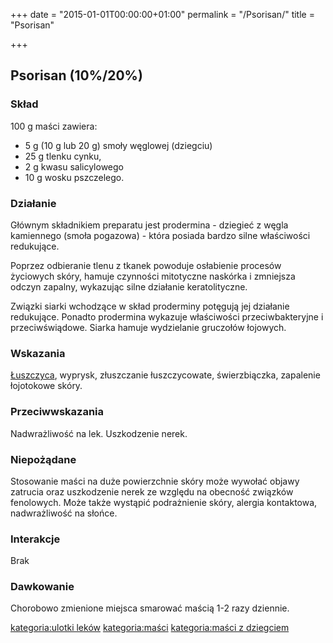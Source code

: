 +++
date = "2015-01-01T00:00:00+01:00"
permalink = "/Psorisan/"
title = "Psorisan"

+++

Psorisan (10%/20%)
------------------

### Skład

100 g maści zawiera:

-   5 g (10 g lub 20 g) smoły węglowej (dziegciu)
-   25 g tlenku cynku,
-   2 g kwasu salicylowego
-   10 g wosku pszczelego.

### Działanie

Głównym składnikiem preparatu jest prodermina - dziegieć z węgla kamiennego (smoła pogazowa) - która posiada bardzo silne właściwości redukujące.

Poprzez odbieranie tlenu z tkanek powoduje osłabienie procesów życiowych skóry, hamuje czynności mitotyczne naskórka i zmniejsza odczyn zapalny, wykazując silne działanie keratolityczne.

Związki siarki wchodzące w skład proderminy potęgują jej działanie redukujące. Ponadto prodermina wykazuje właściwości przeciwbakteryjne i przeciwświądowe. Siarka hamuje wydzielanie gruczołów łojowych.

### Wskazania

[Łuszczyca](/atopedia/Łuszczyca "wikilink"), wyprysk, złuszczanie łuszczycowate, świerzbiączka, zapalenie łojotokowe skóry.

### Przeciwwskazania

Nadwrażliwość na lek. Uszkodzenie nerek.

### Niepożądane

Stosowanie maści na duże powierzchnie skóry może wywołać objawy zatrucia oraz uszkodzenie nerek ze względu na obecność związków fenolowych. Może także wystąpić podrażnienie skóry, alergia kontaktowa, nadwrażliwość na słońce.

### Interakcje

Brak

### Dawkowanie

Chorobowo zmienione miejsca smarować maścią 1-2 razy dziennie.

[kategoria:ulotki leków](/atopedia/kategoria:ulotki_leków "wikilink") [kategoria:maści](/atopedia/kategoria:maści "wikilink") [kategoria:maści z dziegciem](/atopedia/kategoria:maści_z_dziegciem "wikilink")